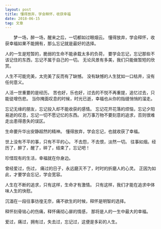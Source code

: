 ```yaml
---
layout: post
title: 懂得放弃，学会释怀，收获幸福
date: 2018-06-15
tag: 文章
---
```


　　梦一场，醉一场，醒来之后，一切都如过眼烟云。 
懂得放弃，学会释怀，收获幸福如果不能拥有，那么忘记就是最好的选择。 

人的一生是短暂的，脆弱的生命不能承载太多的负荷， 
要学会忘记，忘记那些不该记住的东西，忘记不属于自己的一切。 
无论风景有多美，我们只能做暂短的欣赏。 

人生不可能完美，太完美了反而有了缺憾。 
没有缺憾的人生犹如一口枯井，没有任何意义。 

人活一世重要的是经历。 
苦也好，乐也好，过去的不悦不再重提，追忆过去，只能徒增伤悲。 
当你掩面叹息的时候，时光已逝，幸福也从你的指缝悄悄的溜走。 

忘记无缘的朋友，忘记投入却不能收获的感情。 
忘记花开花落的烦恼，忘记夕阳易逝的叹息，忘记一切不愿记忆的东西。 
对万事万物不要刻意的追求，否则很难走出患得患失的误区。 

生命要升华出安静超然的精神。 
懂得放弃，学会忘记，也就收获了幸福。 

世上没有不平的事，只有不平的心。 
不去怨，不去恨，淡然一切。 
往事如烟。经历了，醉了，醒了，碎了，结束了，忘记吧！ 

珍惜现有的生活，幸福就在你身边。 

曾经爱过，伤过， 
痛过的日子，永远磨灭不了，时时的折磨人的心灵。 
正因为如此，才要学会忘记，学会宽容。 

人生在不断的追求，只有这样，生命才有激情。 
只有这样，我们才能在追求中体味人生的快慰。 

沉湎在一段往事彷徨无奈，痛不欲生的时候，释怀是明智的选择。 

释怀刻骨铭心的伤痛，释怀痛彻心扉的情感， 
那将是人的一生中最大的幸福。 

爱过，痛过，拥有过，失去过，忘记过，这便是多彩的人生。
